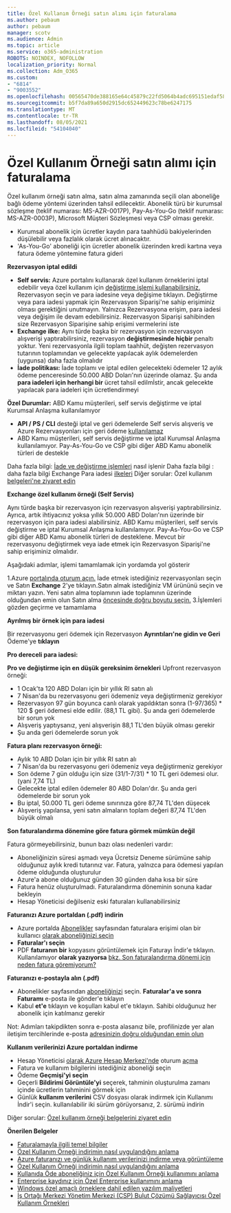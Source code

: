 ```yaml
---
title: Özel Kullanım Örneği satın alımı için faturalama
ms.author: pebaum
author: pebaum
manager: scotv
ms.audience: Admin
ms.topic: article
ms.service: o365-administration
ROBOTS: NOINDEX, NOFOLLOW
localization_priority: Normal
ms.collection: Adm_O365
ms.custom:
- "6814"
- "9003552"
ms.openlocfilehash: 00565470de388165e64c45879c22fd5064b4adc695151edaf58878f38a481ff2
ms.sourcegitcommit: b5f7da89a650d2915dc652449623c78be6247175
ms.translationtype: MT
ms.contentlocale: tr-TR
ms.lasthandoff: 08/05/2021
ms.locfileid: "54104040"
---
```

# <a name="billing-for-reserved-instance-purchase"></a>Özel Kullanım Örneği satın alımı için faturalama

Özel kullanım örneği satın alma, satın alma zamanında seçili olan aboneliğe bağlı ödeme yöntemi üzerinden tahsil edilecektir. Abonelik türü bir kurumsal sözleşme (teklif numarası: MS-AZR-0017P), Pay-As-You-Go (teklif numarası: MS-AZR-0003P), Microsoft Müşteri Sözleşmesi veya CSP olması gerekir.

- Kurumsal abonelik için ücretler kaydın para taahhüdü bakiyelerinden düşülebilir veya fazlalık olarak ücret alınacaktır.
- 'As-You-Go' aboneliği için ücretler abonelik üzerinden kredi kartına veya fatura ödeme yöntemine fatura gideri

**Rezervasyon iptal edildi**

- **Self servis:** Azure portalını kullanarak özel kullanım örneklerini iptal edebilir veya özel kullanım için [değiştirme işlemi kullanabilirsiniz.](https://portal.azure.com/#blade/Microsoft_Azure_Reservations/ReservationsBrowseBlade) Rezervasyon seçin ve para iadesine veya değişime tıklayın. Değiştirme veya para iadesi yapmak için Rezervasyon Siparişi'ne sahip erişiminiz olması gerektiğini unutmayın. Yalnızca Rezervasyona erişim, para iadesi veya değişim ile devam edebilirsiniz. Rezervasyon Siparişi sahibinden size Rezervasyon Siparişine sahip erişimi vermelerini iste
- **Exchange ilke:** Aynı türde başka bir rezervasyon için rezervasyon alışverişi yaptırabilirsiniz, rezervasyon **değiştirmesinde hiçbir** penaltı yoktur. Yeni rezervasyonla ilgili toplam taahhüt, değişten rezervasyon tutarının toplamından ve gelecekte yapılacak aylık ödemelerden (uygunsa) daha fazla olmalıdır
- **İade politikası:** İade toplamı ve iptal edilen gelecekteki ödemeler 12 aylık ödeme penceresinde 50.000 ABD Doları'nın üzerinde olamaz. Şu anda **para iadeleri için herhangi bir** ücret tahsil edilmİstir, ancak gelecekte yapılacak para iadeleri için ücretlendirmeyi

**Özel Durumlar:** ABD Kamu müşterileri, self servis değiştirme ve iptal Kurumsal Anlaşma kullanılamıyor

- **API / PS / CLI** desteği iptal ve geri ödemelerde Self servis alışveriş ve Azure Rezervasyonları için geri ödeme [kullanılamaz](https://docs.microsoft.com/azure/cost-management-billing/reservations/exchange-and-refund-azure-reservations?WT.mc_id=Portal-Microsoft_Azure_Support)
- ABD Kamu müşterileri, self servis değiştirme ve iptal Kurumsal Anlaşma kullanılamıyor. Pay-As-You-Go ve CSP gibi diğer ABD Kamu abonelik türleri de destekle

Daha fazla bilgi: [İade ve değiştirme işlemleri](https://docs.microsoft.com/azure/billing/billing-azure-reservations-self-service-exchange-and-refund?WT.mc_id=Portal-Microsoft_Azure_Support#how-return-and-exchange-transactions-are-processed) nasıl işlenir Daha fazla bilgi : daha fazla bilgi Exchange Para iadesi [ilkeleri](https://docs.microsoft.com/azure/billing/billing-azure-reservations-self-service-exchange-and-refund?WT.mc_id=Portal-Microsoft_Azure_Support#exchange-policies) Diğer sorular: Özel kullanım [belgeleri'ne ziyaret edin](https://docs.microsoft.com/azure/billing/billing-save-compute-costs-reservations?WT.mc_id=Portal-Microsoft_Azure_Support)

**Exchange özel kullanım örneği (Self Servis)**

Aynı türde başka bir rezervasyon için rezervasyon alışverişi yaptırabilirsiniz. Ayrıca, artık ihtiyacınız yoksa yıllık 50.000 ABD Doları'nın üzerinde bir rezervasyon için para iadesi alabilirsiniz. ABD Kamu müşterileri, self servis değiştirme ve iptal Kurumsal Anlaşma kullanılamıyor. Pay-As-You-Go ve CSP gibi diğer ABD Kamu abonelik türleri de desteklene. Mevcut bir rezervasyonu değiştirmek veya iade etmek için Rezervasyon Siparişi'ne sahip erişiminiz olmalıdır.

Aşağıdaki adımlar, işlemi tamamlamak için yordamda yol gösterir

1.Azure [portalında oturum açın.](https://portal.azure.com/#blade/Microsoft_Azure_Reservations/ReservationsBrowseBlade) İade etmek istediğiniz rezervasyonları seçin ve Satın **Exchange** 2'ye tıklayın.Satın almak istediğiniz VM ürününü seçin ve miktarı yazın. Yeni satın alma toplamının iade toplamının üzerinde olduğundan emin olun Satın alma [öncesinde doğru boyutu seçin.](https://docs.microsoft.com/azure/virtual-machines/windows/prepay-reserved-vm-instances?WT.mc_id=Portal-Microsoft_Azure_Support#determine-the-right-vm-size-before-you-buy)
3.İşlemleri gözden geçirme ve tamamlama

**Ayrılmış bir örnek için para iadesi**

Bir rezervasyonu geri ödemek için Rezervasyon **Ayrıntıları'ne gidin ve Geri** Ödeme'ye **tıklayın**

**Pro dereceli para iadesi:**

**Pro ve değiştirme için en düşük gereksinim örnekleri** Upfront rezervasyon örneği:

- 1 Ocak'ta 120 ABD Doları için bir yıllık RI satın alı
- 7 Nisan'da bu rezervasyonu geri ödemeniz veya değiştirmeniz gerekiyor
- Rezervasyon 97 gün boyunca canlı olarak yapıldıktan sonra (1-97/365) * 120 $ geri ödemesi elde edilir. (88,1 TL gibi). Şu anda geri ödemelerde bir sorun yok
- Alışveriş yaptıysanız, yeni alışverişin 88,1 TL'den büyük olması gerekir
- Şu anda geri ödemelerde sorun yok

**Fatura planı rezervasyon örneği:**

- Aylık 10 ABD Doları için bir yıllık RI satın alı
- 7 Nisan'da bu rezervasyonu geri ödemeniz veya değiştirmeniz gerekiyor
- Son ödeme 7 gün olduğu için size (31/1-7/31) * 10 TL geri ödemesi olur. (yani 7,74 TL)
- Gelecekte iptal edilen ödemeler 80 ABD Doları'dır. Şu anda geri ödemelerde bir sorun yok
- Bu iptal, 50.000 TL geri ödeme sınırınıza göre 87,74 TL'den düşecek
- Alışveriş yapılansa, yeni satın almaların toplam değeri 87,74 TL'den büyük olmalı

**Son faturalandırma dönemine göre fatura görmek mümkün değil**

Fatura görmeyebilirsiniz, bunun bazı olası nedenleri vardır:

- Aboneliğinizin süresi aşmadı veya Ücretsiz Deneme sürümüne sahip olduğunuz aylık kredi tutarınız var. Fatura, yalnızca para ödemesi yapılan ödeme olduğunda oluşturulur
- Azure'a abone olduğunuz günden 30 günden daha kısa bir süre
- Fatura henüz oluşturulmadı. Faturalandırma döneminin sonuna kadar bekleyin
- Hesap Yöneticisi değilseniz eski faturaları kullanabilirsiniz

**Faturanızı Azure portaldan (.pdf) indirin**

- Azure portalda [Abonelikler](https://portal.azure.com/#blade/Microsoft_Azure_Billing/SubscriptionsBlade) sayfasından faturalara erişimi olan bir kullanıcı [olarak aboneliğinizi seçin](https://docs.microsoft.com/azure/billing/billing-manage-access?WT.mc_id=Portal-Microsoft_Azure_Support)
- **Faturalar'ı seçin**
- PDF **faturanın bir** kopyasını görüntülemek için Faturayı İndir'e tıklayın. Kullanılamıyor **olarak yazıyorsa** [bkz. Son faturalandırma dönemi için neden fatura göremiyorum?](https://docs.microsoft.com/azure/billing/billing-download-azure-invoice-daily-usage-date?WT.mc_id=Portal-Microsoft_Azure_Support#noinvoice)

**Faturanızı e-postayla alın (.pdf)**

- Abonelikler sayfasından [aboneliğinizi](https://portal.azure.com/#blade/Microsoft_Azure_Billing/SubscriptionsBlade) seçin. **Faturalar'a ve sonra Faturamı** e-posta ile gönder'e tıklayın
- Kabul **et'e** tıklayın ve koşulları kabul et'e tıklayın. Sahibi olduğunuz her abonelik için katılmanız gerekir

Not: Adımları takipdikten sonra e-posta alasanız bile, profilinizde yer alan iletişim tercihlerinde e-posta [adresinizin doğru olduğundan emin olun](https://account.windowsazure.com/profile)

**Kullanım verilerinizi Azure portaldan indirme**

- Hesap Yöneticisi [olarak Azure Hesap Merkezi'nde](https://account.windowsazure.com/Subscriptions) oturum [açma](https://docs.microsoft.com/azure/billing/billing-subscription-transfer?WT.mc_id=Portal-Microsoft_Azure_Support#whoisaa)
- Fatura ve kullanım bilgilerini istediğiniz aboneliği seçin
- Ödeme **Geçmişi'yi seçin**
- Geçerli **Bildirimi Görüntüle'yi** seçerek, tahminin oluşturulma zamanı içinde ücretlerin tahminini görmek için
- Günlük **kullanım verilerini** CSV dosyası olarak indirmek için Kullanımı İndir'i seçin. kullanılabilir iki sürüm görüyorsanız, 2. sürümü indirin

Diğer sorular: [Özel kullanım örneği belgelerini ziyaret edin](https://docs.microsoft.com/azure/billing/billing-save-compute-costs-reservations?WT.mc_id=Portal-Microsoft_Azure_Support)

**Önerilen Belgeler**

- [Faturalamayla ilgili temel bilgiler](https://docs.microsoft.com/partner-center/billing-basics/?WT.mc_id=Portal-Microsoft_Azure_Support)
- [Özel Kullanım Örneği indirimin nasıl uygulandığını anlama](https://docs.microsoft.com/azure/billing/billing-understand-vm-reservation-charges/?WT.mc_id=Portal-Microsoft_Azure_Support)
- [Azure faturanızı ve günlük kullanım verilerinizi indirme veya görüntüleme](https://docs.microsoft.com/azure/billing/billing-download-azure-invoice-daily-usage-date?WT.mc_id=Portal-Microsoft_Azure_Support)
- [Özel Kullanım Örneği indirimin nasıl uygulandığını anlama](https://docs.microsoft.com/azure/billing/billing-understand-vm-reservation-charges/?WT.mc_id=Portal-Microsoft_Azure_Support)
- [Kullanıda Öde aboneliğiniz için Özel Kullanım Örneği kullanımını anlama](https://docs.microsoft.com/azure/billing/billing-understand-reserved-instance-usage/?WT.mc_id=Portal-Microsoft_Azure_Support)
- [Enterprise kaydınız için Özel Enterprise kullanımını anlama](https://docs.microsoft.com/azure/billing/billing-understand-reserved-instance-usage-ea/?WT.mc_id=Portal-Microsoft_Azure_Support)
- [Windows özel amaçlı örneklere dahil edilen yazılım maliyetleri](https://docs.microsoft.com/azure/billing/billing-reserved-instance-windows-software-costs/?WT.mc_id=Portal-Microsoft_Azure_Support)
- [İş Ortağı Merkezi Yönetim Merkezi (CSP) Bulut Çözümü Sağlayıcısı Özel Kullanım Örnekleri](https://docs.microsoft.com/partner-center/azure-reservations/?WT.mc_id=Portal-Microsoft_Azure_Support)